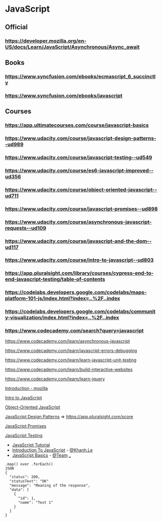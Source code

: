 # JavaScript
## Official
### https://developer.mozilla.org/en-US/docs/Learn/JavaScript/Asynchronous/Async_await
## Books
### https://www.syncfusion.com/ebooks/ecmascript_6_succinctly
### https://www.syncfusion.com/ebooks/javascript
## Courses
### https://app.ultimatecourses.com/course/javascript-basics
### https://www.udacity.com/course/javascript-design-patterns--ud989
### https://www.udacity.com/course/javascript-testing--ud549
### https://www.udacity.com/course/es6-javascript-improved--ud356
### https://www.udacity.com/course/object-oriented-javascript--ud711
### https://www.udacity.com/course/javascript-promises--ud898
### https://www.udacity.com/course/asynchronous-javascript-requests--ud109
### https://www.udacity.com/course/javascript-and-the-dom--ud117
### https://www.udacity.com/course/intro-to-javascript--ud803
### https://app.pluralsight.com/library/courses/cypress-end-to-end-javascript-testing/table-of-contents
### https://codelabs.developers.google.com/codelabs/maps-platform-101-js/index.html?index=..%2F..index
### https://codelabs.developers.google.com/codelabs/community-visualization/index.html?index=..%2F..index
### https://www.codecademy.com/search?query=javascript
https://www.codecademy.com/learn/asynchronous-javascript

https://www.codecademy.com/learn/javascript-errors-debugging

https://www.codecademy.com/learn/learn-javascript-unit-testing

https://www.codecademy.com/learn/build-interactive-websites

https://www.codecademy.com/learn/learn-jquery



[Introduction - mozilla](https://developer.mozilla.org/en-US/docs/Web/JavaScript/Guide/Introduction)

[Intro to JavaScript](https://www.udacity.com/course/intro-to-javascript--ud803)

[Object-Oriented JavaScript](https://classroom.udacity.com/courses/ud711)

[JavaScript Design Patterns](https://classroom.udacity.com/courses/ud989) => https://app.pluralsight.com/score

[JavaScript Promises](https://classroom.udacity.com/courses/ud898)

[JavaScript Testing](https://classroom.udacity.com/courses/ud549)

* [JavaScript Tutorial](https://www.sololearn.com/Course/JavaScript/)
* [Introduction To JavaScript](https://www.codecademy.com/courses/introduction-to-javascript/) - [@Khanh.Le](https://www.codecademy.com/Khanh.Le)
* [JavaScript Basics](https://app.ultimatecourses.com/course/javascript-basics) - [@Team](https://ultimatecourses.com/my-account/join-team/d7cb65fb9a7c76488e1cd6cf8686238d) [_](https://ultimatecourses.com/affiliates)


```
.map() over .forEach()
JSON
{
  "status": 200,
  "statusText": "OK"
  "message": "Meaning of the response",
  "data": [
    {
      "id": 1,
      "name": "Text 1"
    }
  ]
}
```
